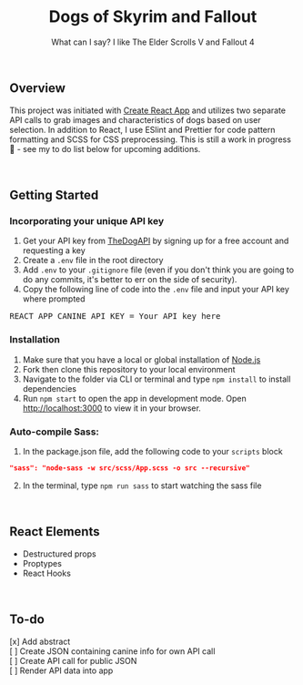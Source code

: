 <h1 align="center">Dogs of Skyrim and Fallout</h1>
<p align="center">What can I say? I like The Elder Scrolls V and Fallout 4</p>

<br/>

## Overview

This project was initiated with [Create React App](https://github.com/facebook/create-react-app) and utilizes two separate API calls to grab images and characteristics of dogs based on user selection. In addition to React, I use ESlint and Prettier for code pattern formatting and SCSS for CSS preprocessing. This is still a work in progress 🚧 - see my to do list below for upcoming additions.

<br/>

## Getting Started

### Incorporating your unique API key

1.  Get your API key from [TheDogAPI](https://thedogapi.com/) by signing up for a free account and requesting a key
2.  Create a `.env` file in the root directory
3.  Add `.env` to your `.gitignore` file (even if you don't think you are going to do any commits, it's better to err on the side of security).
4.  Copy the following line of code into the `.env` file and input your API key where prompted

<pre>
REACT_APP_CANINE_API_KEY = Your API key here
</pre>

### Installation

1. Make sure that you have a local or global installation of [Node.js](https://nodejs.org/en/)
2. Fork then clone this repository to your local environment
3. Navigate to the folder via CLI or terminal and type `npm install` to install dependencies
4. Run `npm start` to open the app in development mode. Open [http://localhost:3000](http://localhost:3000) to view it in your browser.

### Auto-compile Sass:

1. In the package.json file, add the following code to your `scripts` block

```json
"sass": "node-sass -w src/scss/App.scss -o src --recursive"
```

2. In the terminal, type `npm run sass` to start watching the sass file

<br/>

## React Elements

- Destructured props
- Proptypes
- React Hooks

<br/>

## To-do

[x] Add abstract <br/>
[ ] Create JSON containing canine info for own API call <br/>
[ ] Create API call for public JSON <br/>
[ ] Render API data into app <br/>
